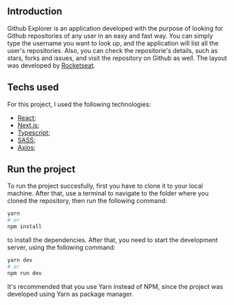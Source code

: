 ## Introduction

Github Explorer is an application developed with the purpose of looking for Github repositories of any user in an easy and fast way. You can simply type the username you want to look up, and the application will list all the user's repositories. Also, you can check the repositorie's details, such as stars, forks and issues, and visit the repository on Github as well. The layout was developed by [Rocketseat](https://www.rocketseat.com.br).

## Techs used

For this project, I used the following technologies:

- [React](https://reactjs.org);
- [Next.js](https://nextjs.org);
- [Typescript](https://www.typescriptlang.org);
- [SASS](https://sass-lang.com);
- [Axios](https://axios-http.com);

## Run the project

To run the project succesfully, first you have to clone it to your local machine. After that, use a terminal to navigate to the folder where you cloned the repository, then run the following command:

```bash
yarn
# or
npm install
```

to install the dependencies. After that, you need to start the development server, using the following command:

```bash
yarn dev
# or
npm run dev
```

It's recommended that you use Yarn instead of NPM, since the project was developed using Yarn as package manager.
